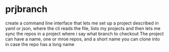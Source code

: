 # prjbranch

create a command line interface that lets me set up a project described in yaml or json, where the cli reads the file, lists my projects and then lets me sync the repos in a project where i say what branch to checkout
The project can have a name, one or mroe repos, and a short name you can clone into in case the repo has a long name
